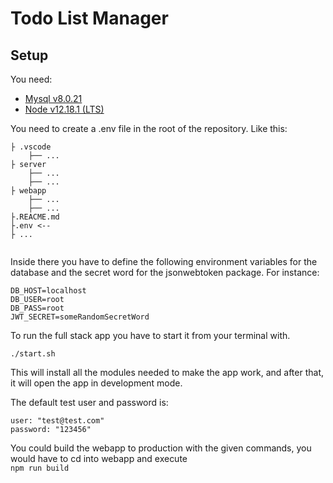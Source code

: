# Todo List Manager

## Setup

You need:

- [Mysql v8.0.21](https://www.mysql.com/)
- [Node v12.18.1 (LTS)](https://nodejs.dev/)

You need to create a .env file in the root of the repository. Like this:

```
├ .vscode
    ├── ...
├ server
    ├── ...
    ├── ...
├ webapp
    ├── ...
    ├── ...
├.REACME.md
├.env <--
├ ...


```

Inside there you have to define the following environment variables for the database and the secret word for the jsonwebtoken package. For instance:

```
DB_HOST=localhost
DB_USER=root
DB_PASS=root
JWT_SECRET=someRandomSecretWord
```

To run the full stack app you have to start it from your terminal with.

```
./start.sh
```

This will install all the modules needed to make the app work, and after that, it will open the app in development mode.

The default test user and password is:

```
user: "test@test.com"
password: "123456"
```

You could build the webapp to production with the given commands, you would have to cd into webapp and execute  
`npm run build`
